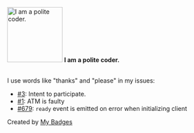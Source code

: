 <img src="https://my-badges.github.io/my-badges/polite-coder.png" alt="I am a polite coder." title="I am a polite coder." width="128">
<strong>I am a polite coder.</strong>
<br><br>

I use words like "thanks" and "please" in my issues:

- <a href="https://github.com/dariusk/NaNoGenMo-2014/issues/3">#3</a>: Intent to participate.
- <a href="https://github.com/orezi/andela-oolarewaju.github.io/issues/1">#1</a>: ATM is faulty
- <a href="https://github.com/tdeekens/flopflip/issues/679">#679</a>: `ready` event is emitted on error when initializing client


Created by <a href="https://github.com/my-badges/my-badges">My Badges</a>